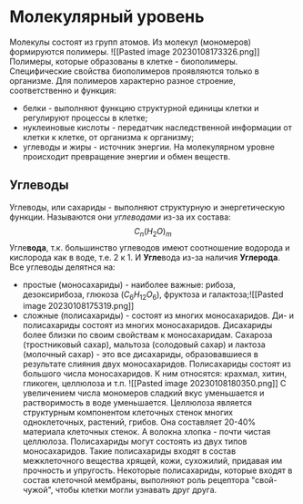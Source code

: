 # Молекулярный уровень
Молекулы состоят из групп атомов. Из молекул (мономеров) формируются полимеры.
![[Pasted image 20230108173326.png]]
Полимеры, которые образованы в клетке - биополимеры. Специфические свойства биополимеров проявляются только в организме. 
Для полимеров характерно разное строение, соответственно и функция:
- белки - выполняют функцию структурной единицы клетки и регулируют процессы в клетке;
- нуклеиновые кислоты - передатчик наследственной информации от клетки к клетке, от организма к организму;
- углеводы и жиры - источник энергии.
На молекулярном уровне происходит превращение энергии и обмен веществ.
## Углеводы
Углеводы, или сахариды - выполняют структурную и энергетическую функции. Называются они *углеводами* из-за их состава:
$$C_n(H_2O)_m$$
Угле**вода**, т.к. большинство углеводов имеют соотношение водорода и кислорода как в воде, т.е. 2 к 1. И **Угле**вода из-за наличия **Углерода**. 
Все углеводы делятнся на:
- простые (моносахариды) - наиболее важные: рибоза, дезоксирибоза, глюкоза ($C_6H_{12}O_6$), фруктоза и галактоза;![[Pasted image 20230108175319.png]]
- сложные (полисахариды) - состоят из многих моносахаридов.
Ди- и полисахариды состоят из многих моносахаридов. Дисахариды более близки по своим свойствам к моносахаридам. Сахароза (тростниковый сахар), мальтоза (солодовый сахар) и лактоза (молочный сахар) - это все дисахариды, образовавшиеся в результате слияния двух моносахаридов.
Полисахариды состоят из большого числа моносахаридов. К ним относятся: крахмал, хитин, гликоген, целлюлоза и т.п.
![[Pasted image 20230108180350.png]]
С увеличением числа мономеров сладкий вкус уменьшается и растворимость в воде уменьшается.
Целлюлоза является структурным компонентом клеточных стенок многих одноклеточных, растений, грибов. Она составляет 20-40% материала клеточных стенок. А волокна хлопка - почти чистая целлюлоза.
Полисахариды могут состоять из двух типов моносахаридов. Такие полисахариды входят в состав межклеточного вещества хрящей, кожи, сухожилий, придавая им прочность и упругость.
Некоторые полисахариды, которые входят в состав клеточной мембраны, выполняют роль рецептора "свой-чужой", чтобы клетки могли узнавать друг друга.